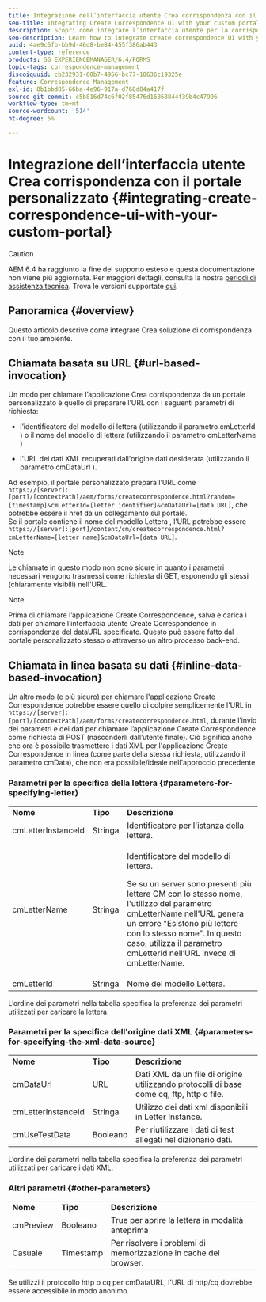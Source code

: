 ```yaml
---
title: Integrazione dell’interfaccia utente Crea corrispondenza con il portale personalizzato
seo-title: Integrating Create Correspondence UI with your custom portal
description: Scopri come integrare l’interfaccia utente per la corrispondenza con il tuo portale personalizzato
seo-description: Learn how to integrate create correspondence UI with your custom portal
uuid: 4ae9c5fb-bb9d-46d8-be84-455f386ab443
content-type: reference
products: SG_EXPERIENCEMANAGER/6.4/FORMS
topic-tags: correspondence-management
discoiquuid: cb232931-60b7-4956-bc77-10636c19325e
feature: Correspondence Management
exl-id: 8b1bbd85-66ba-4e96-917a-d768d84a417f
source-git-commit: c5b816d74c6f02f85476d16868844f39b4c47996
workflow-type: tm+mt
source-wordcount: '514'
ht-degree: 5%

---
```


# Integrazione dell’interfaccia utente Crea corrispondenza con il portale personalizzato {#integrating-create-correspondence-ui-with-your-custom-portal}

>[!CAUTION]
>
>AEM 6.4 ha raggiunto la fine del supporto esteso e questa documentazione non viene più aggiornata. Per maggiori dettagli, consulta la nostra [periodi di assistenza tecnica](https://helpx.adobe.com/it/support/programs/eol-matrix.html). Trova le versioni supportate [qui](https://experienceleague.adobe.com/docs/).

## Panoramica {#overview}

Questo articolo descrive come integrare Crea soluzione di corrispondenza con il tuo ambiente.

## Chiamata basata su URL {#url-based-invocation}

Un modo per chiamare l’applicazione Crea corrispondenza da un portale personalizzato è quello di preparare l’URL con i seguenti parametri di richiesta:

* l’identificatore del modello di lettera (utilizzando il parametro cmLetterId ) o il nome del modello di lettera (utilizzando il parametro cmLetterName )

* l&#39;URL dei dati XML recuperati dall&#39;origine dati desiderata (utilizzando il parametro cmDataUrl ).

Ad esempio, il portale personalizzato prepara l’URL come\
`https://[server]:[port]/[contextPath]/aem/forms/createcorrespondence.html?random=[timestamp]&cmLetterId=[letter identifier]&cmDataUrl=[data URL]`, che potrebbe essere il href da un collegamento sul portale.\
Se il portale contiene il nome del modello Lettera , l’URL potrebbe essere\
`https://[server]:[port]/content/cm/createcorrespondence.html?cmLetterName=[letter name]&cmDataUrl=[data URL]`.

>[!NOTE]
>
>Le chiamate in questo modo non sono sicure in quanto i parametri necessari vengono trasmessi come richiesta di GET, esponendo gli stessi (chiaramente visibili) nell&#39;URL.

>[!NOTE]
>
>Prima di chiamare l’applicazione Create Correspondence, salva e carica i dati per chiamare l’interfaccia utente Create Correspondence in corrispondenza del dataURL specificato. Questo può essere fatto dal portale personalizzato stesso o attraverso un altro processo back-end.

## Chiamata in linea basata su dati {#inline-data-based-invocation}

Un altro modo (e più sicuro) per chiamare l&#39;applicazione Create Correspondence potrebbe essere quello di colpire semplicemente l&#39;URL in `https://[server]:[port]/[contextPath]/aem/forms/createcorrespondence.html`, durante l’invio dei parametri e dei dati per chiamare l’applicazione Create Correspondence come richiesta di POST (nasconderli dall’utente finale). Ciò significa anche che ora è possibile trasmettere i dati XML per l&#39;applicazione Create Correspondence in linea (come parte della stessa richiesta, utilizzando il parametro cmData), che non era possibile/ideale nell&#39;approccio precedente.

### Parametri per la specifica della lettera {#parameters-for-specifying-letter}

<table> 
 <tbody>
  <tr>
   <td><strong>Nome</strong></td> 
   <td><strong>Tipo</strong></td> 
   <td><strong>Descrizione</strong></td> 
  </tr>
  <tr>
   <td>cmLetterInstanceId</td> 
   <td>Stringa</td> 
   <td>Identificatore per l'istanza della lettera.</td> 
  </tr>
  <tr>
   <td>cmLetterName</td> 
   <td>Stringa</td> 
   <td><p>Identificatore del modello di lettera. </p> <p>Se su un server sono presenti più lettere CM con lo stesso nome, l'utilizzo del parametro cmLetterName nell'URL genera un errore "Esistono più lettere con lo stesso nome". In questo caso, utilizza il parametro cmLetterId nell’URL invece di cmLetterName.</p> </td> 
  </tr>
  <tr>
   <td>cmLetterId</td> 
   <td>Stringa</td> 
   <td>Nome del modello Lettera.</td> 
  </tr>
 </tbody>
</table>

L’ordine dei parametri nella tabella specifica la preferenza dei parametri utilizzati per caricare la lettera.

### Parametri per la specifica dell&#39;origine dati XML {#parameters-for-specifying-the-xml-data-source}

<table> 
 <tbody>
  <tr>
   <td><strong>Nome</strong></td> 
   <td><strong>Tipo</strong></td> 
   <td><strong>Descrizione</strong></td> 
  </tr>
  <tr>
   <td>cmDataUrl<br /> </td> 
   <td>URL</td> 
   <td>Dati XML da un file di origine utilizzando protocolli di base come cq, ftp, http o file.<br /> </td> 
  </tr>
  <tr>
   <td>cmLetterInstanceId</td> 
   <td>Stringa</td> 
   <td>Utilizzo dei dati xml disponibili in Letter Instance.</td> 
  </tr>
  <tr>
   <td>cmUseTestData</td> 
   <td>Booleano</td> 
   <td>Per riutilizzare i dati di test allegati nel dizionario dati.</td> 
  </tr>
 </tbody>
</table>

L’ordine dei parametri nella tabella specifica la preferenza dei parametri utilizzati per caricare i dati XML.

### Altri parametri {#other-parameters}

<table> 
 <tbody>
  <tr>
   <td><strong>Nome</strong></td> 
   <td><strong>Tipo</strong></td> 
   <td><strong>Descrizione</strong></td> 
  </tr>
  <tr>
   <td>cmPreview<br /> </td> 
   <td>Booleano</td> 
   <td>True per aprire la lettera in modalità anteprima<br /> </td> 
  </tr>
  <tr>
   <td>Casuale</td> 
   <td>Timestamp</td> 
   <td>Per risolvere i problemi di memorizzazione in cache del browser.</td> 
  </tr>
 </tbody>
</table>

Se utilizzi il protocollo http o cq per cmDataURL, l&#39;URL di http/cq dovrebbe essere accessibile in modo anonimo.
